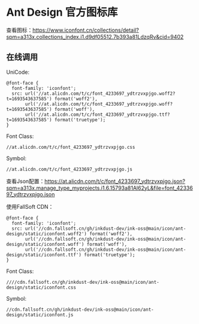 # Ant Design 官方图标库
查看图标：https://www.iconfont.cn/collections/detail?spm=a313x.collections_index.i1.d9df05512.7b393a81LdzqRv&cid=9402

## 在线调用
UniCode:
```
@font-face {
  font-family: 'iconfont';
  src: url('//at.alicdn.com/t/c/font_4233697_ydtrzvxpjgo.woff2?t=1693543637585') format('woff2'),
       url('//at.alicdn.com/t/c/font_4233697_ydtrzvxpjgo.woff?t=1693543637585') format('woff'),
       url('//at.alicdn.com/t/c/font_4233697_ydtrzvxpjgo.ttf?t=1693543637585') format('truetype');
}
```

Font Class:
```
//at.alicdn.com/t/c/font_4233697_ydtrzvxpjgo.css
```

Symbol:
```
//at.alicdn.com/t/c/font_4233697_ydtrzvxpjgo.js
```
查看Json配置：https://at.alicdn.com/t/c/font_4233697_ydtrzvxpjgo.json?spm=a313x.manage_type_myprojects.i1.6.15793a81Al62yL&file=font_4233697_ydtrzvxpjgo.json

使用FallSoft CDN：
```
@font-face {
  font-family: 'iconfont';
  src: url('//cdn.fallsoft.cn/gh/inkdust-dev/ink-oss@main/icon/ant-design/static/iconfont.woff2') format('woff2'),
       url('//cdn.fallsoft.cn/gh/inkdust-dev/ink-oss@main/icon/ant-design/static/iconfont.woff') format('woff'),
       url('//cdn.fallsoft.cn/gh/inkdust-dev/ink-oss@main/icon/ant-design/static/iconfont.ttf') format('truetype');
}
```

Font Class:
```
////cdn.fallsoft.cn/gh/inkdust-dev/ink-oss@main/icon/ant-design/static/iconfont.css
```

Symbol:
```
//cdn.fallsoft.cn/gh/inkdust-dev/ink-oss@main/icon/ant-design/static/iconfont.js
```

